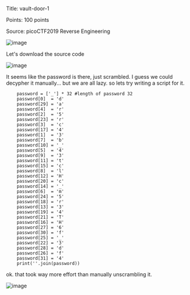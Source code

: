 Title: vault-door-1

Points: 100 points

Source: picoCTF2019 Reverse Engineering

![image](https://user-images.githubusercontent.com/91729496/235207668-6e21ccb8-a9ba-44ee-b5c1-509bc8c864c3.png)

Let's download the source code

![image](https://user-images.githubusercontent.com/91729496/235207866-50923120-5955-422f-9c5e-42e88fabc50c.png)

It seems like the password is there, just scrambled. I guess we could decypher it manually... but we are all lazy. so lets try writing a script for it.

```
    password = ['_'] * 32 #length of password 32
    password[0]  = 'd'
    password[29] = 'a' 
    password[4]  = 'r' 
    password[2]  = '5' 
    password[23] = 'r' 
    password[3]  = 'c' 
    password[17] = '4' 
    password[1]  = '3' 
    password[7]  = 'b' 
    password[10] = '_' 
    password[5]  = '4' 
    password[9]  = '3' 
    password[11] = 't' 
    password[15] = 'c' 
    password[8]  = 'l' 
    password[12] = 'H' 
    password[20] = 'c' 
    password[14] = '_' 
    password[6]  = 'm' 
    password[24] = '5' 
    password[18] = 'r' 
    password[13] = '3' 
    password[19] = '4' 
    password[21] = 'T' 
    password[16] = 'H' 
    password[27] = '6' 
    password[30] = 'f' 
    password[25] = '_' 
    password[22] = '3' 
    password[28] = 'd' 
    password[26] = 'f' 
    password[31] = '4'
    print(''.join(password))
```

ok. that took way more effort than manually unscrambling it.

![image](https://user-images.githubusercontent.com/91729496/235211593-a8edfc37-a803-4541-89bb-8787acc27885.png)
